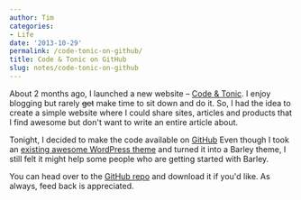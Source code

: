 ```yaml
---
author: Tim
categories:
- Life
date: '2013-10-29'
permalink: /code-tonic-on-github/
title: Code & Tonic on GitHub
slug: notes/code-tonic-on-github
---
```


About 2 months ago, I launched a new website &#8211; <a href="http://codeandtonic.com/" target="_blank">Code & Tonic</a>. I enjoy blogging but rarely <del>get</del> make time to sit down and do it. So, I had the idea to create a simple website where I could share sites, articles and products that I find awesome but don't want to write an entire article about.

Tonight, I decided to make the code available on <a href="https://github.com/twhitacre/code-and-tonic" target="_blank">GitHub</a> Even though I took an <a href="http://wordpress.org/themes/required" target="_blank">existing awesome WordPress theme</a> and turned it into a Barley theme, I still felt it might help some people who are getting started with Barley.

You can head over to the <a href="https://github.com/twhitacre/code-and-tonic" target="_blank">GitHub repo</a> and download it if you'd like. As always, feed back is appreciated.
 